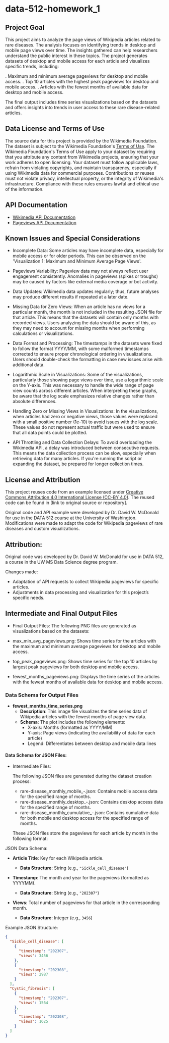 # data-512-homework_1

## Project Goal
This project aims to analyze the page views of Wikipedia articles related to rare diseases. The analysis focuses on identifying trends in desktop and mobile page views over time. The insights gathered can help researchers understand the public interest in these topics. The project generates datasets of desktop and mobile access for each article and visualizes specific trends, including:

. Maximum and minimum average pageviews for desktop and mobile access.
. Top 10 articles with the highest peak pageviews for desktop and mobile access.
. Articles with the fewest months of available data for desktop and mobile access.

The final output includes time series visualizations based on the datasets and offers insights into trends in user access to these rare disease-related articles.

## Data License and Terms of Use
The source data for this project is provided by the Wikimedia Foundation. The dataset is subject to the Wikimedia Foundation's [Terms of Use](https://foundation.wikimedia.org/wiki/Terms_of_use). The Wikimedia Foundation's Terms of Use apply to your dataset by requiring that you attribute any content from Wikimedia projects, ensuring that your work adheres to open licensing. Your dataset must follow applicable laws, refrain from violating copyrights, and maintain transparency, especially if using Wikimedia data for commercial purposes. Contributions or reuses must not violate privacy, intellectual property, or the integrity of Wikimedia's infrastructure. Compliance with these rules ensures lawful and ethical use of the information.

## API Documentation
- [Wikimedia API Documentation](https://www.mediawiki.org/wiki/API:Main_page)
- [Pageviews API Documentation](https://wikimedia.org/api/rest_v1/#/Pageviews%20data/get_metrics_pageviews_data)


## Known Issues and Special Considerations
- Incomplete Data: Some articles may have incomplete data, especially for mobile access or for older periods. This can be observed on the 'Visualization 1: Maximum and Minimum Average Page Views'.

- Pageviews Variability: Pageview data may not always reflect user engagement consistently. Anomalies in pageviews (spikes or troughs) may be caused by factors like external media coverage or bot activity.

- Data Updates: Wikimedia data updates regularly; thus, future analyses may produce different results if repeated at a later date.

- Missing Data for Zero Views: When an article has no views for a particular month, the month is not included in the resulting JSON file for that article. This means that the datasets will contain only months with recorded views. Users analyzing the data should be aware of this, as they may need to account for missing months when performing calculations or visualizations.

- Data Format and Processing: The timestamps in the datasets were fixed to follow the format YYYY/MM, with some malformed timestamps corrected to ensure proper chronological ordering in visualizations. Users should double-check the formatting in case new issues arise with additional data.

- Logarithmic Scale in Visualizations: Some of the visualizations, particularly those showing page views over time, use a logarithmic scale on the Y-axis. This was necessary to handle the wide range of page view counts across different articles. When interpreting these graphs, be aware that the log scale emphasizes relative changes rather than absolute differences.

- Handling Zero or Missing Views in Visualizations: In the visualizations, when articles had zero or negative views, those values were replaced with a small positive number (1e-10) to avoid issues with the log scale. These values do not represent actual traffic but were used to ensure that all data points could be plotted.

- API Throttling and Data Collection Delays: To avoid overloading the Wikimedia API, a delay was introduced between consecutive requests. This means the data collection process can be slow, especially when retrieving data for many articles. If you're running the script or expanding the dataset, be prepared for longer collection times.

## License and Attribution

This project reuses code from an example licensed under [Creative Commons Attribution 4.0 International License (CC-BY 4.0)](https://creativecommons.org/licenses/by/4.0/). The reused code can be found in [link to original source or repository].

Original code and API example were developed by Dr. David W. McDonald for use in the DATA 512 course at the University of Washington. Modifications were made to adapt the code for Wikipedia pageviews of rare diseases and custom visualizations.

## Attribution:
Original code  was developed by Dr. David W. McDonald for use in DATA 512, a course in the UW MS Data Science degree program.

Changes made:
- Adaptation of API requests to collect Wikipedia pageviews for specific articles.
- Adjustments in data processing and visualization for this project’s specific needs.

## Intermediate and Final Output Files

- Final Output Files:
    The following PNG files are generated as visualizations based on the datasets:

- max_min_avg_pageviews.png: Shows time series for the articles with the maximum and minimum average pageviews for desktop and mobile access.

- top_peak_pageviews.png: Shows time series for the top 10 articles by largest peak pageviews for both desktop and mobile access.

- fewest_months_pageviews.png: Displays the time series of the articles with the fewest months of available data for desktop and mobile access.


### Data Schema for Output Files
- **fewest_months_time_series.png**
    - **Description**: This image file visualizes the time series data of Wikipedia articles with the fewest months of page view data.
    - **Schema**: The plot includes the following elements:
        - X-axis: Months (formatted as YYYY/MM)
        - Y-axis: Page views (indicating the availability of data for each article)
        - Legend: Differentiates between desktop and mobile data lines

#### Data Schema for JSON Files:
- Intermediate Files:

    The following JSON files are generated during the dataset creation process:

    - rare-disease_monthly_mobile_<startYYYYMM>-<endYYYYMM>.json: Contains mobile access data for the specified range of months.
    - rare-disease_monthly_desktop_<startYYYYMM>-<endYYYYMM>.json: Contains desktop access data for the specified range of months.
    - rare-disease_monthly_cumulative_<startYYYYMM>-<endYYYYMM>.json: Contains cumulative data for both mobile and desktop access for the specified range of months.

    These JSON files store the pageviews for each article by month in the following format:

JSON Data Schema:

- **Article Title**: Key for each Wikipedia article.
    - **Data Structure**: String (e.g., `"Sickle_cell_disease"`)
  
- **Timestamp**: The month and year for the pageviews (formatted as YYYYMM).
    - **Data Structure**: String (e.g., `"202307"`)

- **Views**: Total number of pageviews for that article in the corresponding month.
    - **Data Structure**: Integer (e.g., `3456`)

Example JSON Structure:
```json
{
  "Sickle_cell_disease": [
    {
      "timestamp": "202307",
      "views": 3456
    },
    {
      "timestamp": "202308",
      "views": 2987
    }
  ],
  "Cystic_fibrosis": [
    {
      "timestamp": "202307",
      "views": 1564
    },
    {
      "timestamp": "202308",
      "views": 1625
    }
  ]
}
